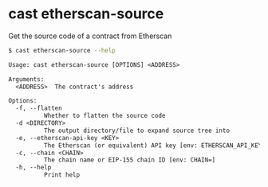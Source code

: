 # cast etherscan-source

Get the source code of a contract from Etherscan

```bash
$ cast etherscan-source --help
```

```txt
Usage: cast etherscan-source [OPTIONS] <ADDRESS>

Arguments:
  <ADDRESS>  The contract's address

Options:
  -f, --flatten
          Whether to flatten the source code
  -d <DIRECTORY>
          The output directory/file to expand source tree into
  -e, --etherscan-api-key <KEY>
          The Etherscan (or equivalent) API key [env: ETHERSCAN_API_KEY=]
  -c, --chain <CHAIN>
          The chain name or EIP-155 chain ID [env: CHAIN=]
  -h, --help
          Print help
```